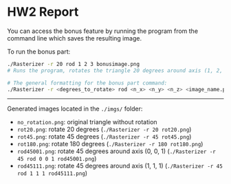 # HW2 Report

You can access the bonus feature by running the program from the command line which saves the resulting image.

To run the bonus part:

```bash
./Rasterizer -r 20 rod 1 2 3 bonusimage.png
# Runs the program, rotates the triangle 20 degrees around axis (1, 2, 3) using Rodrigues' Rotation Formula, and saves the output to a file named bonusimage.png

# The general formatting for the bonus part command:
./Rasterizer -r <degrees_to_rotate> rod <n_x> <n_y> <n_z> <image_name.png>
```

---

Generated images located in the `./imgs/` folder:

- `no_rotation.png`: original triangle without rotation
- `rot20.png`: rotate 20 degrees (`./Rasterizer -r 20 rot20.png`)
- `rot45.png`: rotate 45 degrees (`./Rasterizer -r 45 rot45.png`)
- `rot180.png`: rotate 180 degrees (`./Rasterizer -r 180 rot180.png`)
- `rod45001.png`: rotate 45 degrees around axis (0, 0, 1) (`./Rasterizer -r 45 rod 0 0 1 rod45001.png`)
- `rod45111.png`: rotate 45 degrees around axis (1, 1, 1) (`./Rasterizer -r 45 rod 1 1 1 rod45111.png`)
